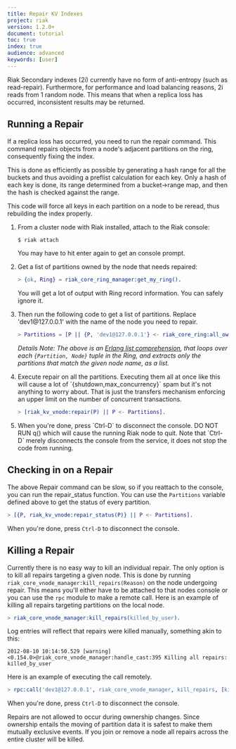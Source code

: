 ```yaml
---
title: Repair KV Indexes
project: riak
version: 1.2.0+
document: tutorial
toc: true
index: true
audience: advanced
keywords: [user]
---
```


Riak Secondary indexes (2i) currently have no form of anti-entropy (such as read-repair). Furthermore, for performance and load balancing reasons, 2i reads from 1 random node. This means that when a replica loss has occurred, inconsistent results may be returned.

## Running a Repair

If a replica loss has occurred, you need to run the repair command. This command repairs objects from a node's adjacent partitions on the ring, consequently fixing the index.

This is done as efficiently as possible by generating a hash range for all the buckets and thus avoiding a preflist calculation for each key. Only a hash of each key is done, its range determined from a bucket->range map, and then the hash is checked against the range.

This code will force all keys in each partition on a node to be reread, thus rebuilding the index properly.

<ol>
<li>From a cluster node with Riak installed, attach to the Riak console:

```bash
$ riak attach
```

You may have to hit enter again to get an console prompt.
</li>
<li>Get a list of partitions owned by the node that needs repaired:

```erlang
> {ok, Ring} = riak_core_ring_manager:get_my_ring().
```

You will get a lot of output with Ring record information. You can safely ignore it.
</li>
<li>Then run the following code to get a list of partitions. Replace 'dev1@127.0.0.1' with the name of the node you need to repair.

```erlang
> Partitions = [P || {P, 'dev1@127.0.0.1'} <- riak_core_ring:all_owners(Ring)].
```

_Details Note: The above is an [Erlang list comprehension](http://www.erlang.org/doc/programming_examples/list_comprehensions.html), that loops over each `{Partition, Node}` tuple in the Ring, and extracts only the partitions that match the given node name, as a list._

</li>
<li>Execute repair on all the partitions. Executing them all at once like this will cause a lot of `{shutdown,max_concurrency}` spam but it's not anything to worry about. That is just the transfers mechanism enforcing an upper limit on the number of concurrent transactions.

```erlang
> [riak_kv_vnode:repair(P) || P <- Partitions].
```
</li>
<li>When you're done, press `Ctrl-D` to disconnect the console. DO NOT RUN q() which will cause the running Riak node to quit. Note that `Ctrl-D` merely disconnects the console from the service, it does not stop the code from running.
</li>
</ol>

## Checking in on a Repair

The above Repair command can be slow, so if you reattach to the console, you can run the repair_status function. You can use the `Partitions` variable defined above to get the status of every partition.

```erlang
> [{P, riak_kv_vnode:repair_status(P)} || P <- Partitions].
```

When you're done, press `Ctrl-D` to disconnect the console.

## Killing a Repair

Currently there is no easy way to kill an individual repair.  The only
option is to kill all repairs targeting a given node.  This is done by
running `riak_core_vnode_manager:kill_repairs(Reason)` on the node
undergoing repair.  This means you'll either have to be attached to
that nodes console or you can use the `rpc` module to make a remote
call.  Here is an example of killing all repairs targeting partitions
on the local node.

```erlang
> riak_core_vnode_manager:kill_repairs(killed_by_user).
```

Log entries will reflect that repairs were killed manually, something akin to this:

```
2012-08-10 10:14:50.529 [warning] <0.154.0>@riak_core_vnode_manager:handle_cast:395 Killing all repairs: killed_by_user
```

Here is an example of executing the call remotely.

```erlang
> rpc:call('dev1@127.0.0.1', riak_core_vnode_manager, kill_repairs, [killed_by_user]).
```

When you're done, press `Ctrl-D` to disconnect the console.

Repairs are not allowed to occur during ownership changes.  Since
ownership entails the moving of partition data it is safest to make
them mutually exclusive events.  If you join or remove a node all
repairs across the entire cluster will be killed.
